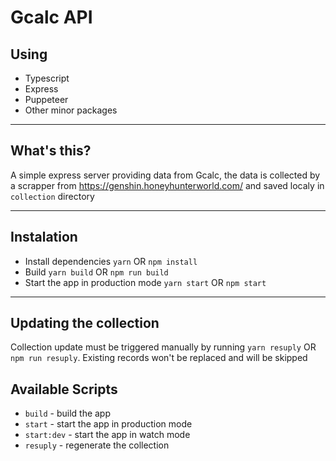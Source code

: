 # Gcalc API

## Using

-   Typescript
-   Express
-   Puppeteer
-   Other minor packages

---

## What's this?

A simple express server providing data from Gcalc, the data is collected by a scrapper from https://genshin.honeyhunterworld.com/ and saved localy in `collection` directory

---

## Instalation

-   Install dependencies `yarn` OR `npm install`
-   Build `yarn build` OR `npm run build`
-   Start the app in production mode `yarn start` OR `npm start`

---

## Updating the collection

Collection update must be triggered manually by running `yarn resuply` OR `npm run resuply`. Existing records won't be replaced and will be skipped

## Available Scripts

-   `build` - build the app
-   `start` - start the app in production mode
-   `start:dev` - start the app in watch mode
-   `resuply` - regenerate the collection
